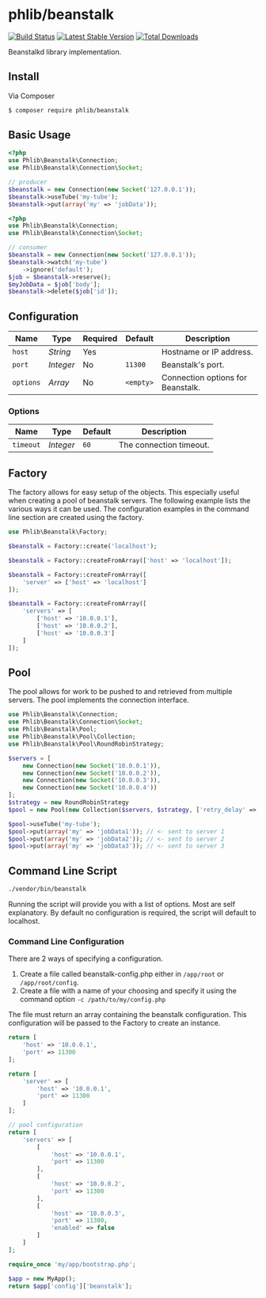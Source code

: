 # phlib/beanstalk

[![Build Status](https://img.shields.io/travis/phlib/beanstalk/master.svg)](https://travis-ci.org/phlib/beanstalk)
[![Latest Stable Version](https://img.shields.io/packagist/v/phlib/beanstalk.svg)](https://packagist.org/packages/phlib/beanstalk)
[![Total Downloads](https://img.shields.io/packagist/dt/phlib/beanstalk.svg)](https://packagist.org/packages/phlib/beanstalk)

Beanstalkd library implementation.

## Install

Via Composer

``` bash
$ composer require phlib/beanstalk
```

## Basic Usage

``` php
<?php
use Phlib\Beanstalk\Connection;
use Phlib\Beanstalk\Connection\Socket;

// producer
$beanstalk = new Connection(new Socket('127.0.0.1'));
$beanstalk->useTube('my-tube');
$beanstalk->put(array('my' => 'jobData'));
```

``` php
<?php
use Phlib\Beanstalk\Connection;
use Phlib\Beanstalk\Connection\Socket;

// consumer
$beanstalk = new Connection(new Socket('127.0.0.1'));
$beanstalk->watch('my-tube')
    ->ignore('default');
$job = $beanstalk->reserve();
$myJobData = $job['body'];
$beanstalk->delete($job['id']);
```

## Configuration

|Name|Type|Required|Default|Description|
|----|----|--------|-------|-----------|
|`host`|*String*|Yes| |Hostname or IP address.|
|`port`|*Integer*|No|`11300`|Beanstalk's port.|
|`options`|*Array*|No|`<empty>`|Connection options for Beanstalk.|

### Options

|Name|Type|Default|Description|
|----|----|-------|-----------|
|`timeout`|*Integer*|`60`|The connection timeout.|

## Factory
The factory allows for easy setup of the objects. This especially useful when creating a pool of beanstalk servers. The
following example lists the various ways it can be used. The configuration examples in the command line section are 
created using the factory.

```php
use Phlib\Beanstalk\Factory;

$beanstalk = Factory::create('localhost');

$beanstalk = Factory::createFromArray(['host' => 'localhost']);

$beanstalk = Factory::createFromArray([
    'server' => ['host' => 'localhost']
]);

$beanstalk = Factory::createFromArray([
    'servers' => [
        ['host' => '10.0.0.1'],
        ['host' => '10.0.0.2'],
        ['host' => '10.0.0.3']
    ]
]);

```

## Pool
The pool allows for work to be pushed to and retrieved from multiple servers. The pool implements the connection 
interface.

```php
use Phlib\Beanstalk\Connection;
use Phlib\Beanstalk\Connection\Socket;
use Phlib\Beanstalk\Pool;
use Phlib\Beanstalk\Pool\Collection;
use Phlib\Beanstalk\Pool\RoundRobinStrategy;

$servers = [
    new Connection(new Socket('10.0.0.1')),
    new Connection(new Socket('10.0.0.2')),
    new Connection(new Socket('10.0.0.3')),
    new Connection(new Socket('10.0.0.4'))
];
$strategy = new RoundRobinStrategy
$pool = new Pool(new Collection($servers, $strategy, ['retry_delay' => '120']));

$pool->useTube('my-tube');
$pool->put(array('my' => 'jobData1')); // <- sent to server 1
$pool->put(array('my' => 'jobData2')); // <- sent to server 2
$pool->put(array('my' => 'jobData3')); // <- sent to server 3
```

## Command Line Script

```bash
./vendor/bin/beanstalk
```

Running the script will provide you with a list of options. Most are self explanatory. By default no configuration is 
required, the script will default to localhost.

### Command Line Configuration

There are 2 ways of specifying a configuration.

1. Create a file called beanstalk-config.php either in ```/app/root``` or ```/app/root/config```.
2. Create a file with a name of your choosing and specify it using the command option ```-c /path/to/my/config.php```

The file must return an array containing the beanstalk configuration. This configuration will be passed to the Factory
to create an instance.

```php
return [
    'host' => '10.0.0.1',
    'port' => 11300
];
```

```php
return [
    'server' => [
        'host' => '10.0.0.1',
        'port' => 11300
    ]
];
```

```php
// pool configuration
return [
    'servers' => [
        [
            'host' => '10.0.0.1',
            'port' => 11300
        ],
        [
            'host' => '10.0.0.2',
            'port' => 11300
        ],
        [
            'host' => '10.0.0.3',
            'port' => 11300,
            'enabled' => false
        ]
    ]
];
```

```php
require_once 'my/app/bootstrap.php';

$app = new MyApp();
return $app['config']['beanstalk'];

```
